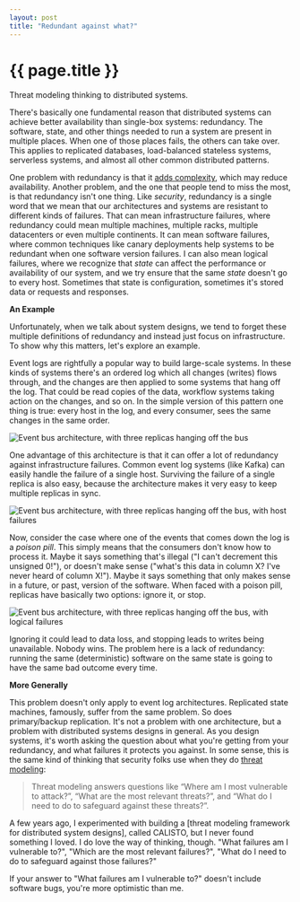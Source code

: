 ```yaml
---
layout: post
title: "Redundant against what?"
---
```


{{ page.title }}
================

<p class="meta">Threat modeling thinking to distributed systems.</p>

There's basically one fundamental reason that distributed systems can achieve better availability than single-box systems: redundancy. The software, state, and other things needed to run a system are present in multiple places. When one of those places fails, the others can take over. This applies to replicated databases, load-balanced stateless systems, serverless systems, and almost all other common distributed patterns.

One problem with redundancy is that it [adds complexity](https://brooker.co.za/blog/2019/06/20/redundancy.html), which may reduce availability. Another problem, and the one that people tend to miss the most, is that redundancy isn't one thing. Like *security*, redundancy is a single word that we mean that our architectures and systems are resistant to different kinds of failures. That can mean infrastructure failures, where redundancy could mean multiple machines, multiple racks, multiple datacenters or even multiple continents. It can mean software failures, where common techniques like canary deployments help systems to be redundant when one software version failures. I can also mean logical failures, where we recognize that *state* can affect the performance or availability of our system, and we try ensure that the same *state* doesn't go to every host. Sometimes that state is configuration, sometimes it's stored data or requests and responses.

**An Example**

Unfortunately, when we talk about system designs, we tend to forget these multiple definitions of redundancy and instead just focus on infrastructure. To show why this matters, let's explore an example.

Event logs are rightfully a popular way to build large-scale systems. In these kinds of systems there's an ordered log which all changes (writes) flows through, and the changes are then applied to some systems that hang off the log. That could be read copies of the data, workflow systems taking action on the changes, and so on. In the simple version of this pattern one thing is true: every host in the log, and every consumer, sees the same changes in the same order.

![Event bus architecture, with three replicas hanging off the bus](https://mbrooker-blog-images.s3.amazonaws.com/bus_arch_0.jpg)

One advantage of this architecture is that it can offer a lot of redundancy against infrastructure failures. Common event log systems (like Kafka) can easily handle the failure of a single host. Surviving the failure of a single replica is also easy, because the architecture makes it very easy to keep multiple replicas in sync.

![Event bus architecture, with three replicas hanging off the bus, with host failures](https://mbrooker-blog-images.s3.amazonaws.com/bus_arch_1.jpg)

Now, consider the case where one of the events that comes down the log is a *poison pill*. This simply means that the consumers don't know how to process it. Maybe it says something that's illegal ("I can't decrement this unsigned 0!"), or doesn't make sense ("what's this data in column X? I've never heard of column X!"). Maybe it says something that only makes sense in a future, or past, version of the software. When faced with a poison pill, replicas have basically two options: ignore it, or stop.

![Event bus architecture, with three replicas hanging off the bus, with logical failures](https://mbrooker-blog-images.s3.amazonaws.com/bus_arch_2.jpg)

Ignoring it could lead to data loss, and stopping leads to writes being unavailable. Nobody wins. The problem here is a lack of redundancy: running the same (deterministic) software on the same state is going to have the same bad outcome every time.

**More Generally**

This problem doesn't only apply to event log architectures. Replicated state machines, famously, suffer from the same problem. So does primary/backup replication. It's not a problem with one architecture, but a problem with distributed systems designs in general. As you design systems, it's worth asking the question about what you're getting from your redundancy, and what failures it protects you against. In some sense, this is the same kind of thinking that security folks use when they do [threat modeling](https://en.wikipedia.org/wiki/Threat_model):

> Threat modeling answers questions like “Where am I most vulnerable to attack?”, “What are the most relevant threats?”, and “What do I need to do to safeguard against these threats?”.

A few years ago, I experimented with building a [threat modeling framework for distributed system designs], called CALISTO, but I never found something I loved. I do love the way of thinking, though. "What failures am I vulnerable to?", "Which are the most relevant failures?", "What do I need to do to safeguard against those failures?"

If your answer to "What failures am I vulnerable to?" doesn't include software bugs, you're more optimistic than me.